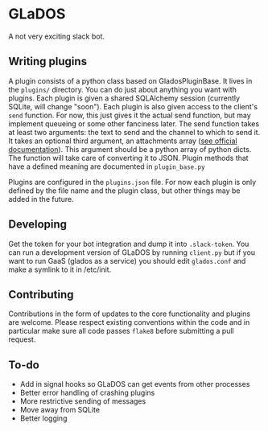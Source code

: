 GLaDOS
======

A not very exciting slack bot.

Writing plugins
---------------
A plugin consists of a python class based on GladosPluginBase.
It lives in the `plugins/` directory. You can do just about anything you want with plugins.
Each plugin is given a shared SQLAlchemy session (currently SQLite, will change "soon").
Each plugin is also given access to the client's `send` function. For now, this just gives it the actual send function, but may implement queueing or some other fanciness later.
The send function takes at least two arguments: the text to send and the channel to which to send it.
It takes an optional third argument, an attachments array ([see official documentation](https://api.slack.com/docs/attachments)). This argument should be a python array of python dicts.
The function will take care of converting it to JSON.
Plugin methods that have a defined meaning are documented in `plugin_base.py`

Plugins are configured in the `plugins.json` file. For now each plugin is only defined by the file name and the plugin class, but other things may be added in the future.

Developing
----------
Get the token for your bot integration and dump it into `.slack-token`.
You can run a development version of GLaDOS by running `client.py` but if you want to run GaaS (glados as a service) you should edit `glados.conf` and make a symlink to it in /etc/init.

Contributing
------------
Contributions in the form of updates to the core functionality and plugins are welcome.
Please respect existing conventions within the code and in particular make sure all code passes `flake8` before submitting a pull request.

To-do
-----
- Add in signal hooks so GLaDOS can get events from other processes
- Better error handling of crashing plugins
- More restrictive sending of messages
- Move away from SQLite
- Better logging

